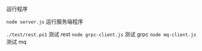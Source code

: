 运行程序

`node server.js` 运行服务端程序

`./test/rest.ps1` 测试 rest
`node grpc-client.js` 测试 grpc
`node mq-client.js` 测试 mq